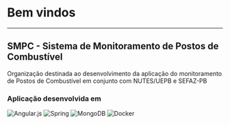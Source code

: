 # Bem vindos
---
## SMPC - Sistema de Monitoramento de Postos de Combustível
Organização destinada ao desenvolvimento da aplicação do monitoramento de Postos de Combustível em conjunto com NUTES/UEPB e SEFAZ-PB

### Aplicação desenvolvida em
<p align="center">
  
  ![Angular.js](https://img.shields.io/badge/angular.js-%23E23237.svg?style=for-the-badge&logo=angularjs&logoColor=white)
  ![Spring](https://img.shields.io/badge/spring-%236DB33F.svg?style=for-the-badge&logo=spring&logoColor=white)
  ![MongoDB](https://img.shields.io/badge/MongoDB-%234ea94b.svg?style=for-the-badge&logo=mongodb&logoColor=white)
  ![Docker](https://img.shields.io/badge/docker-%230db7ed.svg?style=for-the-badge&logo=docker&logoColor=white)
 </p>
 

